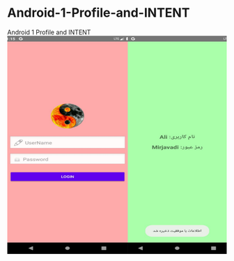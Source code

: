 # Android-1-Profile-and-INTENT
Android 1 Profile and INTENT
<img src="https://github.com/alimirjavadi/Android-1-Profile-and-INTENT/blob/main/image.jpg" style="width: 100%; height: 500px"/>
